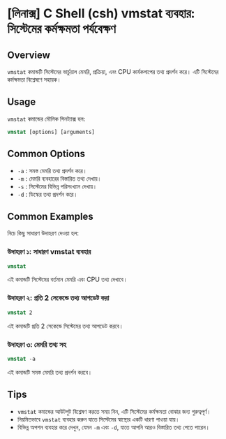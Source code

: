 # [লিনাক্স] C Shell (csh) vmstat ব্যবহার: সিস্টেমের কর্মক্ষমতা পর্যবেক্ষণ

## Overview
`vmstat` কমান্ডটি সিস্টেমের ভার্চুয়াল মেমরি, প্রক্রিয়া, এবং CPU কার্যকলাপের তথ্য প্রদর্শন করে। এটি সিস্টেমের কর্মক্ষমতা বিশ্লেষণে সহায়ক।

## Usage
`vmstat` কমান্ডের মৌলিক সিনট্যাক্স হল:

```csh
vmstat [options] [arguments]
```

## Common Options
- `-a` : সমস্ত মেমরি তথ্য প্রদর্শন করে।
- `-m` : মেমরি ব্যবহারের বিস্তারিত তথ্য দেখায়।
- `-s` : সিস্টেমের বিভিন্ন পরিসংখ্যান দেখায়।
- `-d` : ডিস্কের তথ্য প্রদর্শন করে।

## Common Examples
নিচে কিছু সাধারণ উদাহরণ দেওয়া হল:

### উদাহরণ ১: সাধারণ vmstat ব্যবহার
```csh
vmstat
```
এই কমান্ডটি সিস্টেমের বর্তমান মেমরি এবং CPU তথ্য দেখাবে।

### উদাহরণ ২: প্রতি 2 সেকেন্ডে তথ্য আপডেট করা
```csh
vmstat 2
```
এই কমান্ডটি প্রতি 2 সেকেন্ডে সিস্টেমের তথ্য আপডেট করবে।

### উদাহরণ ৩: মেমরি তথ্য সহ
```csh
vmstat -a
```
এই কমান্ডটি সমস্ত মেমরি তথ্য প্রদর্শন করবে।

## Tips
- `vmstat` কমান্ডের আউটপুট বিশ্লেষণ করতে সময় নিন, এটি সিস্টেমের কর্মক্ষমতা বোঝার জন্য গুরুত্বপূর্ণ।
- নিয়মিতভাবে `vmstat` ব্যবহার করুন যাতে সিস্টেমের স্বাস্থ্যের একটি ধারণা পাওয়া যায়।
- বিভিন্ন অপশন ব্যবহার করে দেখুন, যেমন `-m` এবং `-d`, যাতে আপনি আরও বিস্তারিত তথ্য পেতে পারেন।